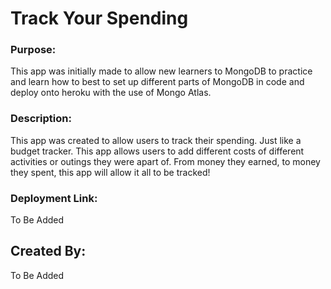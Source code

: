 # Track Your Spending

### Purpose:
This app was initially made to allow new learners to MongoDB to practice and learn how to best to set up different parts of MongoDB in code and deploy onto heroku with the use of Mongo Atlas.

### Description:
This app was created to allow users to track their spending. Just like a budget tracker. This app allows users to add different costs of different activities or outings they were apart of. From money they earned, to money they spent, this app will allow it all to be tracked!

### Deployment Link:
To Be Added

## Created By: 
To Be Added
